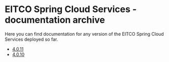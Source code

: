 
# EITCO Spring Cloud Services - documentation archive

Here you can find documentation for any version of the EITCO Spring Cloud Services deployed so far.

 * [4.0.11](archive/4.0.11)
 * [4.0.10](archive/4.0.10)
